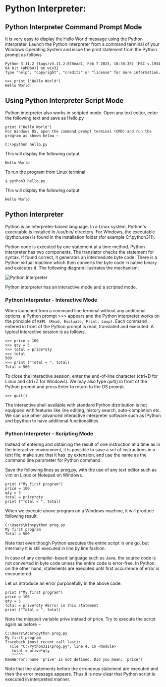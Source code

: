 # Python Interpreter:
##  Python Interpreter Command Prompt Mode

It is very easy to display the Hello World message using the Python interpreter. Launch the Python interpreter from a command terminal of your Windows Operating System and issue the print statement from the Python prompt as follows

``` PS  C:\> python
Python 3.11.2 (tags/v3.11.2:878ead1, Feb 7 2023, 16:38:35) [MSC v.1934 64 bit (AMD64)] on win32
Type "help", "copyright", "credits" or "license" for more information.

>>> print ("Hello World")
Hello World 
```

## Using Python Interpreter Script Mode

Python interpreter also works in scripted mode. Open any text editor, enter the following text and save as Hello.py

```
print ("Hello World")
For Windows OS, open the command prompt terminal (CMD) and run the program as shown below −

C:\>python hello.py
```
This will display the following output

``` Hello World ```

To run the program from Linux terminal

``` $ python3 hello.py ```

This will display the following output

```Hello World ```


## Python Interpreter
Python is an interpreter-based language. In a Linux system, Python's executable is installed in /usr/bin/ directory. For Windows, the executable (python.exe) is found in the installation folder (for example C:\python311).

 Python code is executed by one statement at a time method. Python interpreter has two components. The translator checks the statement for syntax. If found correct, it generates an intermediate byte code. There is a Python virtual machine which then converts the byte code in native binary and executes it. The following diagram illustrates the mechanism:

 ![Python Interpreter](../../../images/python/python_interpreter.jpg)

Python interpreter has an interactive mode and a scripted mode.

### Python Interpreter - Interactive Mode

When launched from a command line terminal without any additional options, a Python prompt >>> appears and the Python interpreter works on the principle of `REPL (Read, Evaluate, Print, Loop)`. Each command entered in front of the Python prompt is read, translated and executed. A typical interactive session is as follows.

```
>>> price = 100
>>> qty = 5
>>> total = price*qty
>>> total
500
>>> print ("Total = ", total)
Total = 500
```

To close the interactive session, enter the end-of-line character (ctrl+D for Linux and ctrl+Z for Windows). We may also type quit() in front of the Python prompt and press Enter to return to the OS prompt.

` >>> quit() `

The interactive shell available with standard Python distribution is not equipped with features like line editing, history search, auto-completion etc. We can use other advanced interactive interpreter software such as IPython and bpython to have additional functionalities.

### Python Interpreter - Scripting Mode

Instead of entering and obtaining the result of one instruction at a time as in the interactive environment, it is possible to save a set of instructions in a text file, make sure that it has .py extension, and use the name as the command line parameter for Python command.

Save the following lines as prog.py, with the use of any text editor such as vim on Linux or Notepad on Windows.

```
print ("My first program")
price = 100
qty = 5
total = price*qty
print ("Total = ", total)
```

When we execute above program on a Windows machine, it will produce following result:

```
C:\Users\Win>python prog.py
My first program
Total = 500
```

Note that even though Python executes the entire script in one go, but internally it is still executed in line by line fashion.

In case of any compiler-based language such as Java, the source code is not converted in byte code unless the entire code is error-free. In Python, on the other hand, statements are executed until first occurrence of error is encountered.

Let us introduce an error purposefully in the above code.

```
print ("My first program")
price = 100
qty = 5
total = prive*qty #Error in this statement
print ("Total = ", total)
```

Note the misspelt variable prive instead of price. Try to execute the script again as before −
```
C:\Users\Acer>python prog.py
My first program
Traceback (most recent call last):
  File "C:\Python311\prog.py", line 4, in <module>
   total = prive*qty
   ^^^^^
NameError: name 'prive' is not defined. Did you mean: 'price'?

```

Note that the statements before the erroneous statement are executed and then the error message appears. Thus it is now clear that Python script is executed in interpreted manner.

